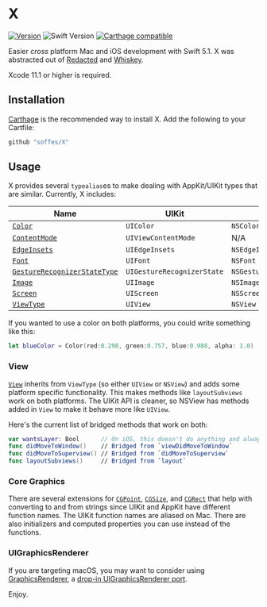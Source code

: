 # X

[![Version](https://img.shields.io/github/release/soffes/x.svg)](https://github.com/soffes/X/releases)
![Swift Version](https://img.shields.io/badge/swift-5.1-orange.svg)
[![Carthage compatible](https://img.shields.io/badge/Carthage-compatible-4BC51D.svg?style=flat)](https://github.com/Carthage/Carthage)

Easier *cross* platform Mac and iOS development with Swift 5.1. X was abstracted out of [Redacted](http://useredacted.com) and [Whiskey](http://usewhiskey.com).

Xcode 11.1 or higher is required.


## Installation

[Carthage](https://github.com/carthage/carthage) is the recommended way to install X. Add the following to your Cartfile:

``` ruby
github "soffes/X"
```

## Usage

X provides several `typealias`es to make dealing with AppKit/UIKit types that are similar. Currently, X includes:

| Name                                                      | UIKit                      | AppKit                     |
|-----------------------------------------------------------|----------------------------|----------------------------|
| [`Color`](X/Color.swift)                                  | `UIColor`                  | `NSColor`                  |
| [`ContentMode`](X/ContentMode.swift)                      | `UIViewContentMode`        |  N/A                       |
| [`EdgeInsets`](X/EdgeInsets.swift)                        | `UIEdgeInsets`             | `NSEdgeInsets`             |
| [`Font`](X/Font.swift)                                    | `UIFont`                   | `NSFont`                   |
| [`GestureRecognizerStateType`](X/GestureRecognizer.swift) | `UIGestureRecognizerState` | `NSGestureRecognizerState` |
| [`Image`](X/Image.swift)                                  | `UIImage`                  | `NSImage`                  |
| [`Screen`](X/Screen.swift)                                | `UIScreen`                 | `NSScreen`                 |
| [`ViewType`](X/View.swift)                                | `UIView`                   | `NSView`                   |


If you wanted to use a color on both platforms, you could write something like this:

``` swift
let blueColor = Color(red:0.298, green:0.757, blue:0.988, alpha: 1.0)
```


### View

[`View`](X/View.swift) inherits from `ViewType` (so either `UIView` or `NSView`) and adds some platform specific functionality. This makes methods like `layoutSubviews` work on both platforms. The UIKit API is cleaner, so NSView has methods added in `View` to make it behave more like `UIView`.

Here's the current list of bridged methods that work on both:

``` swift
var wantsLayer: Bool      // On iOS, this doesn't do anything and always returns `true`.
func didMoveToWindow()    // Bridged from `viewDidMoveToWindow`
func didMoveToSuperview() // Bridged from `didMoveToSuperview`
func layoutSubviews()     // Bridged from `layout`
```

### Core Graphics

There are several extensions for [`CGPoint`](X/CGPoint.swift), [`CGSize`](X/CGSize.swift), and [`CGRect`](X/CGRect.swift) that help with converting to and from strings since UIKit and AppKit have different function names. The UIKit function names are aliased on Mac. There are also initializers and computed properties you can use instead of the functions.


### UIGraphicsRenderer

If you are targeting macOS, you may want to consider using [GraphicsRenderer](https://github.com/shaps80/GraphicsRenderer), a [drop-in UIGraphicsRenderer port](https://github.com/shaps80/GraphicsRenderer).


Enjoy.
